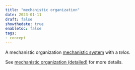 ```yaml
---
title: "mechanistic organization"
date: 2023-01-11
draft: false
showthedate: true
enabletoc: false
tags:
- concept
---
```


A mechanistic organization [mechanistic system](concept/mechanistic%20system.md)  with a  *telos*. 

See [mechanistic organization (detailed)](concept/mechanistic%20organization%20(detailed).md)  for more details.